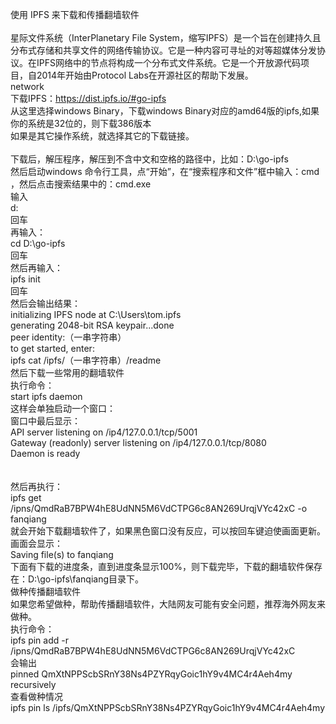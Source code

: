 使用 IPFS 来下载和传播翻墙软件<br>
<br>
星际文件系统（InterPlanetary File System，缩写IPFS）是一个旨在创建持久且分布式存储和共享文件的网络传输协议。它是一种内容可寻址的对等超媒体分发协议。在IPFS网络中的节点将构成一个分布式文件系统。它是一个开放源代码项目，自2014年开始由Protocol Labs在开源社区的帮助下发展。<br>
network<br>
下载IPFS：https://dist.ipfs.io/#go-ipfs<br>
从这里选择windows Binary，下载windows Binary对应的amd64版的ipfs,如果你的系统是32位的，则下载386版本<br>
如果是其它操作系统，就选择其它的下载链接。<br>
<br>
下载后，解压程序，解压到不含中文和空格的路径中，比如：D:\go-ipfs<br>
然后启动windows 命令行工具，点“开始”，在“搜索程序和文件”框中输入：cmd ，然后点击搜索结果中的：cmd.exe<br>
输入<br>
d:<br>
回车<br>
再输入：<br>
cd D:\go-ipfs<br>
回车<br>
然后再输入：<br>
ipfs init<br>
回车<br>
然后会输出结果：<br>
initializing IPFS node at C:\Users\tom\.ipfs<br>
generating 2048-bit RSA keypair...done<br>
peer identity:（一串字符串）<br>
to get started, enter:<br>
ipfs cat /ipfs/（一串字符串）/readme<br>
然后下载一些常用的翻墙软件<br>
执行命令：<br>
start ipfs daemon<br>
这样会单独启动一个窗口：<br>
窗口中最后显示：<br>
API server listening on /ip4/127.0.0.1/tcp/5001<br>
Gateway (readonly) server listening on /ip4/127.0.0.1/tcp/8080<br>
Daemon is ready<br>
<br>
 <br>
然后再执行：<br>
ipfs get /ipns/QmdRaB7BPW4hE8UdNN5M6VdCTPG6c8AN269UrqjVYc42xC -o fanqiang<br>
就会开始下载翻墙软件了，如果黑色窗口没有反应，可以按回车键迫使画面更新。<br>
画面会显示：<br>
Saving file(s) to fanqiang<br>
下面有下载的进度条，直到进度条显示100%，则下载完毕，下载的翻墙软件保存在：D:\go-ipfs\fanqiang目录下。<br>
做种传播翻墙软件<br>
如果您希望做种，帮助传播翻墙软件，大陆网友可能有安全问题，推荐海外网友来做种。<br>
执行命令：<br>
ipfs pin add -r /ipns/QmdRaB7BPW4hE8UdNN5M6VdCTPG6c8AN269UrqjVYc42xC<br>
会输出<br>
pinned QmXtNPPScbSRnY38Ns4PZYRqyGoic1hY9v4MC4r4Aeh4my recursively<br>
查看做种情况<br>
ipfs pin ls /ipfs/QmXtNPPScbSRnY38Ns4PZYRqyGoic1hY9v4MC4r4Aeh4my
